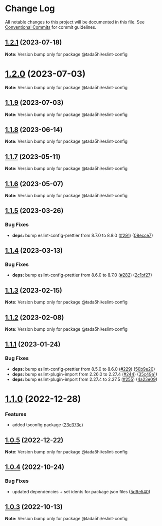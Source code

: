 # Change Log

All notable changes to this project will be documented in this file.
See [Conventional Commits](https://conventionalcommits.org) for commit guidelines.

## [1.2.1](https://github.com/tada5hi/javascript/compare/@tada5hi/eslint-config@1.2.0...@tada5hi/eslint-config@1.2.1) (2023-07-18)

**Note:** Version bump only for package @tada5hi/eslint-config





# [1.2.0](https://github.com/tada5hi/javascript/compare/@tada5hi/eslint-config@1.1.9...@tada5hi/eslint-config@1.2.0) (2023-07-03)

**Note:** Version bump only for package @tada5hi/eslint-config





## [1.1.9](https://github.com/tada5hi/javascript/compare/@tada5hi/eslint-config@1.1.8...@tada5hi/eslint-config@1.1.9) (2023-07-03)

**Note:** Version bump only for package @tada5hi/eslint-config





## [1.1.8](https://github.com/tada5hi/javascript/compare/@tada5hi/eslint-config@1.1.7...@tada5hi/eslint-config@1.1.8) (2023-06-14)

**Note:** Version bump only for package @tada5hi/eslint-config





## [1.1.7](https://github.com/tada5hi/javascript/compare/@tada5hi/eslint-config@1.1.6...@tada5hi/eslint-config@1.1.7) (2023-05-11)

**Note:** Version bump only for package @tada5hi/eslint-config





## [1.1.6](https://github.com/tada5hi/javascript/compare/@tada5hi/eslint-config@1.1.5...@tada5hi/eslint-config@1.1.6) (2023-05-07)

**Note:** Version bump only for package @tada5hi/eslint-config





## [1.1.5](https://github.com/tada5hi/javascript/compare/@tada5hi/eslint-config@1.1.4...@tada5hi/eslint-config@1.1.5) (2023-03-26)


### Bug Fixes

* **deps:** bump eslint-config-prettier from 8.7.0 to 8.8.0 ([#291](https://github.com/tada5hi/javascript/issues/291)) ([08ecce7](https://github.com/tada5hi/javascript/commit/08ecce7e1b5aa49ad12651f24e66796fb62f778a))





## [1.1.4](https://github.com/tada5hi/javascript/compare/@tada5hi/eslint-config@1.1.3...@tada5hi/eslint-config@1.1.4) (2023-03-13)


### Bug Fixes

* **deps:** bump eslint-config-prettier from 8.6.0 to 8.7.0 ([#282](https://github.com/tada5hi/javascript/issues/282)) ([2c1bf27](https://github.com/tada5hi/javascript/commit/2c1bf27e36e2db632e34550e24131440ea507f5c))





## [1.1.3](https://github.com/tada5hi/javascript/compare/@tada5hi/eslint-config@1.1.2...@tada5hi/eslint-config@1.1.3) (2023-02-15)

**Note:** Version bump only for package @tada5hi/eslint-config





## [1.1.2](https://github.com/tada5hi/javascript/compare/@tada5hi/eslint-config@1.1.1...@tada5hi/eslint-config@1.1.2) (2023-02-08)

**Note:** Version bump only for package @tada5hi/eslint-config





## [1.1.1](https://github.com/tada5hi/javascript/compare/@tada5hi/eslint-config@1.1.0...@tada5hi/eslint-config@1.1.1) (2023-01-24)


### Bug Fixes

* **deps:** bump eslint-config-prettier from 8.5.0 to 8.6.0 ([#229](https://github.com/tada5hi/javascript/issues/229)) ([50b9e20](https://github.com/tada5hi/javascript/commit/50b9e20a7ce936292baf14543546e5721e174e5d))
* **deps:** bump eslint-plugin-import from 2.26.0 to 2.27.4 ([#244](https://github.com/tada5hi/javascript/issues/244)) ([35c49a1](https://github.com/tada5hi/javascript/commit/35c49a1f45133afdaae17cb63e7344014b6ee3f5))
* **deps:** bump eslint-plugin-import from 2.27.4 to 2.27.5 ([#255](https://github.com/tada5hi/javascript/issues/255)) ([4a23e09](https://github.com/tada5hi/javascript/commit/4a23e09db16096253a6161c4bfc041515e7d54eb))





# [1.1.0](https://github.com/tada5hi/javascript/compare/@tada5hi/eslint-config@1.0.5...@tada5hi/eslint-config@1.1.0) (2022-12-28)


### Features

* added tsconfig package ([23e373c](https://github.com/tada5hi/javascript/commit/23e373ce7eaaa63f977f09f789c57811f2d61c43))





## [1.0.5](https://github.com/tada5hi/javascript/compare/@tada5hi/eslint-config@1.0.4...@tada5hi/eslint-config@1.0.5) (2022-12-22)

**Note:** Version bump only for package @tada5hi/eslint-config





## [1.0.4](https://github.com/tada5hi/javascript/compare/@tada5hi/eslint-config@1.0.3...@tada5hi/eslint-config@1.0.4) (2022-10-24)

### Bug Fixes

- updated dependencies + set idents for package.json files ([5d9e540](https://github.com/tada5hi/javascript/commit/5d9e540ea7e032194cfd913f7345d6ae7abe315e))

## [1.0.3](https://github.com/tada5hi/javascript/compare/@tada5hi/eslint-config@1.0.2...@tada5hi/eslint-config@1.0.3) (2022-10-13)

**Note:** Version bump only for package @tada5hi/eslint-config
